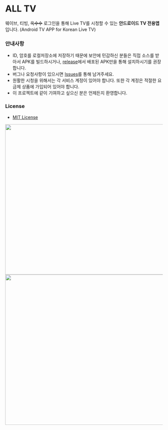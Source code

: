 # ALL TV
웨이브, 티빙, ~~옥수수~~ 로그인을 통해 Live TV를 시청할 수 있는 **안드로이드 TV 전용앱**입니다. 
(Android TV APP for Korean Live TV)


### 안내사항
 * ID, 암호를 로컬저장소에 저장하기 때문에 보안에 민감하신 분들은 직접 소스를 받아서 APK를 빌드하시거나, [release](https://github.com/PYTHONKOR/alltv/releases)에서 배포된 APK만을 통해 설치하시기를 권장합니다.
 * 버그나 요청사항이 있으시면 [Issues](https://github.com/PYTHONKOR/alltv/issues)를 통해 남겨주세요.
 * 원활한 시청을 위해서는 각 서비스 계정이 있어야 합니다. 또한 각 계정은 적절한 요금제 상품에 가입되어 있어야 합니다.
 * 이 프로젝트에 같이 기여하고 싶으신 분은 언제든지 환영합니다.

### License
 * [MIT License](LICENSE)
 
<img src='https://github.com/PYTHONKOR/alltv/blob/master/Screenshots/main.png' width='800' height='481'/>
<img src='https://github.com/PYTHONKOR/alltv/blob/master/Screenshots/setting.png' width='800' height='481'/>
